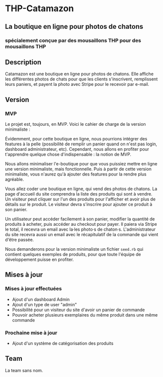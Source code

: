 # THP-Catamazon
## La boutique en ligne pour photos de chatons
### spécialement conçue par des mousaillons THP pour des mousaillons THP

## Description

Catamazon est une boutique en ligne pour photos de chatons. Elle affiche les différentes photos de chats pour que les clients s'inscrivent, remplissent leurs paniers, et payent la photo avec Stripe pour le recevoir par e-mail.

## Version
### MVP
Le projet est, toujours, en MVP. Voici le cahier de charge de la version minimaliste :

Évidemment, pour cette boutique en ligne, nous pourrions intégrer des features à la pelle (possibilité de remplir un panier quand on n'est pas login, dashboard administrateur, etc). Cependant, nous allons en profiter pour t'apprendre quelque chose d'indispensable : la notion de MVP.

Nous allons minimaliser l'e-boutique pour que vous puissiez mettre en ligne une version minimaliste, mais fonctionnelle. Puis à partir de cette version minimaliste, vous n'aurez qu'à ajouter des features pour la rendre plus agréable.

Vous allez coder une boutique en ligne, qui vend des photos de chatons. La page d'accueil du site comprendra la liste des produits qui sont à vendre. Un visiteur peut cliquer sur l'un des produits pour l'afficher et avoir plus de détails sur le produit. Le visiteur devra s'inscrire pour ajouter ce produit à son panier.

Un utilisateur peut accéder facilement à son panier, modifier la quantité de produits à acheter, puis accéder au checkout pour payer. Il paiera via Stripe le total, il recevra un email avec la·les photo·s de chaton·s. L'administrateur du site recevra aussi un email avec le récapitulatif de la commande qui vient d'être passée.

Nous demanderons pour la version minimaliste un fichier `seed.rb` qui contient quelques exemples de produits, pour que toute l'équipe de développement puisse en profiter.

## Mises à jour
### Mises à jour effectuées
- Ajout d'un dashboard Admin
- Ajout d'un type de user "admin"
- Possibilité pour un visiteur du site d'avoir un panier de commande
- Pouvoir acheter plusieurs exemplaires du même produit dans une même commande
### Prochaine mise à jour
- Ajout d'un système de catégorisation des produits

## Team
La team sans nom.
